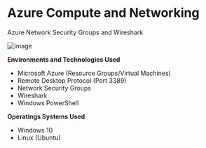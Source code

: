 # **Azure Compute and Networking**
Azure Network Security Groups and Wireshark

  ![image](https://github.com/Domenick-Ranfone/Wireshark/assets/138722554/0abf6952-9cd3-4cd8-95b8-0ae1d40aca80)

**Environments and Technologies Used**
 - Microsoft Azure (Resource Groups/Virtual Machines)
 - Remote Desktop Protocol (Port 3389) 
 - Network Security Groups 
 - Wireshark
 - Windows PowerShell

**Operatings Systems Used**
 - Windows 10
 - Linux (Ubuntu)

